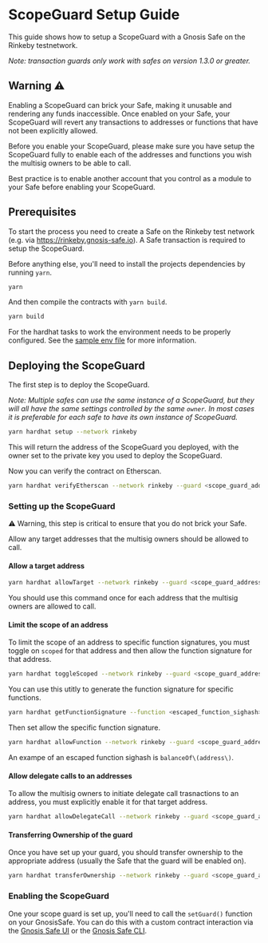 # ScopeGuard Setup Guide

This guide shows how to setup a ScopeGuard with a Gnosis Safe on the Rinkeby testnetwork.

_Note: transaction guards only work with safes on version 1.3.0 or greater._

## Warning ⚠️

Enabling a ScopeGuard can brick your Safe, making it unusable and rendering any funds inaccessible.
Once enabled on your Safe, your ScopeGuard will revert any transactions to addresses or functions that have not been explicitly allowed.

Before you enable your ScopeGuard, please make sure you have setup the ScopeGuard fully to enable each of the addresses and functions you wish the multisig owners to be able to call.

Best practice is to enable another account that you control as a module to your Safe before enabling your ScopeGuard.

## Prerequisites

To start the process you need to create a Safe on the Rinkeby test network (e.g. via https://rinkeby.gnosis-safe.io). A Safe transaction is required to setup the ScopeGuard.

Before anything else, you'll need to install the projects dependencies by running `yarn`.

```bash
yarn
```

And then compile the contracts with `yarn build`.

```bash
yarn build
```

For the hardhat tasks to work the environment needs to be properly configured. See the [sample env file](../.env.sample) for more information.

## Deploying the ScopeGuard

The first step is to deploy the ScopeGuard.

_Note: Multiple safes can use the same instance of a ScopeGuard, but they will all have the same settings controlled by the same `owner`. In most cases it is preferable for each safe to have its own instance of ScopeGuard._

```bash
yarn hardhat setup --network rinkeby
```

This will return the address of the ScopeGuard you deployed, with the owner set to the private key you used to deploy the ScopeGuard.

Now you can verify the contract on Etherscan.

```bash
yarn hardhat verifyEtherscan --network rinkeby --guard <scope_guard_address>
```

### Setting up the ScopeGuard

⚠️ Warning, this step is critical to ensure that you do not brick your Safe.

Allow any target addresses that the multisig owners should be allowed to call.

#### Allow a target address

```bash
yarn hardhat allowTarget --network rinkeby --guard <scope_guard_address> --target <target_address>
```

You should use this command once for each address that the multisig owners are allowed to call.

#### Limit the scope of an address

To limit the scope of an address to specific function signatures, you must toggle on `scoped` for that address and then allow the function signature for that address.

```bash
yarn hardhat toggleScoped --network rinkeby --guard <scope_guard_address> --target <target_address>
```

You can use this utitly to generate the function signature for specific functions.

```bash
yarn hardhat getFunctionSignature --function <escaped_function_sighash>
```

Then set allow the specific function signature.

```bash
yarn hardhat allowFunction --network rinkeby --guard <scope_guard_address> --target <target_address> --sig <function_signature>
```

An exampe of an escaped function sighash is `balanceOf\(address\)`.

#### Allow delegate calls to an addresses

To allow the multisig owners to initiate delegate call trasnactions to an address, you must explicitly enable it for that target address.

```bash
yarn hardhat allowDelegateCall --network rinkeby --guard <scope_guard_address> --target <target_address>
```

#### Transferring Ownership of the guard

Once you have set up your guard, you should transfer ownership to the appropriate address (usually the Safe that the guard will be enabled on).

```bash
yarn hardhat transferOwnership --network rinkeby --guard <scope_guard_address> --newOwner <new_owner_address>
```

### Enabling the ScopeGuard

One your scope guard is set up, you'll need to call the `setGuard()` function on your GnosisSafe.
You can do this with a custom contract interaction via the [Gnosis Safe UI](http://gnosis-safe.io/) or the [Gnosis Safe CLI](https://github.com/gnosis/safe-cli).
